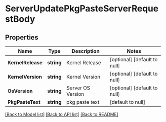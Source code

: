 # ServerUpdatePkgPasteServerRequestBody

## Properties
Name | Type | Description | Notes
------------ | ------------- | ------------- | -------------
**KernelRelease** | **string** | Kernel Release | [optional] [default to null]
**KernelVersion** | **string** | Kernel Version | [optional] [default to null]
**OsVersion** | **string** | Server OS Version | [optional] [default to null]
**PkgPasteText** | **string** | pkg paste text | [default to null]

[[Back to Model list]](../README.md#documentation-for-models) [[Back to API list]](../README.md#documentation-for-api-endpoints) [[Back to README]](../README.md)


